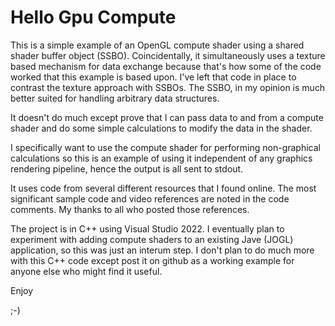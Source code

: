 # Hello Gpu Compute

This is a simple example of an OpenGL compute shader using a shared shader buffer object (SSBO). Coincidentally, it simultaneously uses a texture based mechanism for data exchange because that's how some of the code worked that this example is based upon. I've left that code in place to contrast the texture approach with SSBOs. The SSBO, in my opinion is much better suited for handling arbitrary data structures.

It doesn't do much except prove that I can pass data to and from a compute shader and do some simple calculations to modify the data in the shader. 

I specifically want to use the compute shader for performing non-graphical calculations so this is an example of using it independent of any graphics rendering pipeline, hence the output is all sent to stdout.

It uses code from several different resources that I found online. The most significant sample code and video references are noted in the code comments. My thanks to all who posted those references.

The project is in C++ using Visual Studio 2022. I eventually plan to experiment with adding compute shaders to an existing Jave (JOGL) application, so this was just an interum step. I don't plan to do much more with this C++ code except post it on github as a working example for anyone else who might find it useful.

Enjoy

;-)
